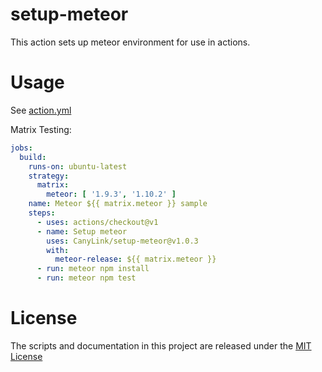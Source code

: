 # setup-meteor



This action sets up meteor environment for use in actions.

# Usage

See [action.yml](action.yml)

Matrix Testing:
```yaml
jobs:
  build:
    runs-on: ubuntu-latest
    strategy:
      matrix:
        meteor: [ '1.9.3', '1.10.2' ]
    name: Meteor ${{ matrix.meteor }} sample
    steps:
      - uses: actions/checkout@v1
      - name: Setup meteor
        uses: CanyLink/setup-meteor@v1.0.3
        with:
          meteor-release: ${{ matrix.meteor }}
      - run: meteor npm install
      - run: meteor npm test
```

# License

The scripts and documentation in this project are released under the [MIT License](LICENSE)
